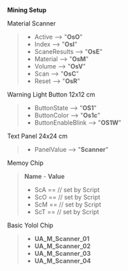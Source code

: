 **Mining Setup**

Material Scanner
> - Active --> "**OsO**"
> - Index --> "**OsI**"
> - ScaneResults --> "**OsE**"
> - Material --> "**OsM**"
> - Volume --> "**OsV**"
> - Scan --> "**OsC**"
> - Reset --> "**OsR**"

Warning Light Button 12x12 cm
> - ButtonState --> "**OS1**"
> - ButtonColor --> "**Os1c**"
> - ButtonEnableBlink --> "**OS1W**"

Text Panel 24x24 cm
> - PanelValue --> "**Scanner**"

Memoy Chip
> **Name** - **Value**
> - ScA == // set by Script
> - ScO == // set by Script
> - ScM == // set by Script
> - ScT == // set by Script

Basic Yolol Chip
> - **UA_M_Scanner_01**
> - **UA_M_Scanner_02**
> - **UA_M_Scanner_03**
> - **UA_M_Scanner_04**
